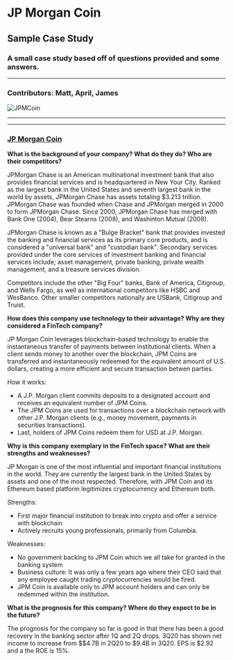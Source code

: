 # JP Morgan Coin
## Sample Case Study 
### A small case study based off of questions provided and some answers.

--- 

### Contributors: Matt, April, James 
![JPMCoin](JPMcoin.png)

--- 
--- 
### [JP Morgan Coin](https://www.jpmorgan.com/solutions/cib/news/digital-coin-payments)
**What is the background of your company? What do they do? Who are their competitors?**

JPMorgan Chase is an American multinational investment bank that also provides financial services and is headquartered in New Your City. Ranked as the largest bank in the United States and seventh largest bank in the world by assets, JPMorgan Chase has assets totaling $3.213 trillion. JPMorgan Chase was founded when Chase and JPMorgan merged in 2000 to form JPMorgan Chase. Since 2000, JPMorgan Chase has merged with Bank One (2004), Bear Stearns (2008), and Washinton Mutual (2008).

JPMorgan Chase is known as a "Bulge Bracket" bank that provides invested the banking and financial services as its primary core products, and is considered a "universal bank" and "custodian bank". Secondary services provided under the core services of investment banking and financial services include; asset management, private banking, private wealth management, and a treasure services division.

Competitors include the other "Big Four" banks, Bank of America, Citigroup, and Wells Fargo, as well as international competitors like HSBC and WesBanco. Other smaller competitors nationally are USBank, Citigroup and Truist.

**How does this company use technology to their advantage? Why are they considered a FinTech company?** 

JP Morgan Coin leverages blockchain-based technology to enable the instantaneous transfer of payments between institutional clients.
When a client sends money to another over the blockchain, JPM Coins are transferred and instantaneously redeemed for the equivalent amount of U.S. dollars, creating a more efficient and secure transaction betwen parties.

How it works:

+ A J.P. Morgan client commits deposits to a designated account and receives an equivalent number of JPM Coins.
+ The JPM Coins are used for transactions over a blockchain network with other J.P. Morgan clients (e.g., money movement, payments in securities transactions).
+ Last, holders of JPM Coins redeem them for USD at J.P. Morgan.


**Why is this company exemplary in the FinTech space? What are their strengths and weaknesses?** 

JP Morgan is one of the most influential and important financial institutions in the world. They are currently the largest bank in the United States by assets and one of the most respected. Therefore, with JPM Coin and its Ethereum based platform legitimizes cryptocurrency and Ethereum both. 

Strengths: 
+ First major financial institution to break into crypto and offer a service with blockchain 
+ Actively recruits young professionals, primarily from Columbia. 

Weaknesses: 
+ No government backing to JPM Coin which we all take for granted in the banking system 
+ Business culture: It was only a few years ago where their CEO said that any employee caught trading cryptocurrencies would be fired. 
+ JPM Coin is available only to JPM account holders and can only be redemmed within the institution.

**What is the prognosis for this company? Where do they expect to be in the future?**

The prognosis for the company so far is good in that there has been a good recovery in the banking sector after 1Q and 2Q drops. 3Q20 has shown net income to increase from $$4.7B in 2Q20 to $9.4B in 3Q20. EPS is $2.92 and a the ROE is 15%.
